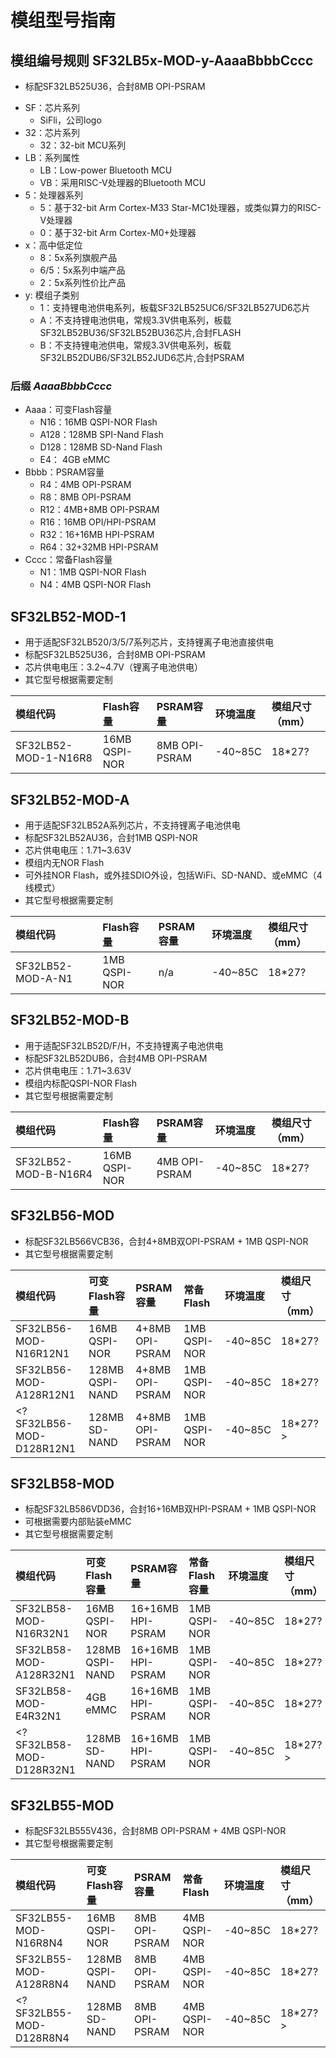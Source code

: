 # 模组型号指南

## 模组编号规则 SF32LB5x-MOD-y-AaaaBbbbCccc

* 标配SF32LB525U36，合封8MB OPI-PSRAM


- SF：芯片系列
    - SiFli，公司logo
- 32：芯片系列
    - 32：32-bit MCU系列
- LB：系列属性
    - LB：Low-power Bluetooth MCU
    - VB：采用RISC-V处理器的Bluetooth MCU
- 5：处理器系列
    - 5：基于32-bit Arm Cortex-M33 Star-MC1处理器，或类似算力的RISC-V处理器
    - 0：基于32-bit Arm Cortex-M0+处理器
- x：高中低定位
    - 8：5x系列旗舰产品
    - 6/5：5x系列中端产品
    - 2：5x系列性价比产品
- y: 模组子类别
    - 1：支持锂电池供电系列，板载SF32LB525UC6/SF32LB527UD6芯片
    - A：不支持锂电池供电，常规3.3V供电系列，板载SF32LB52BU36/SF32LB52BU36芯片,合封FLASH
    - B：不支持锂电池供电，常规3.3V供电系列，板载SF32LB52DUB6/SF32LB52JUD6芯片,合封PSRAM

### 后缀 *AaaaBbbbCccc*
- Aaaa：可变Flash容量
    - N16：16MB QSPI-NOR Flash
    - A128：128MB SPI-Nand Flash
    - D128：128MB SD-Nand Flash
    - E4：  4GB eMMC
- Bbbb：PSRAM容量
    - R4：4MB OPI-PSRAM
    - R8：8MB OPI-PSRAM
    - R12：4MB+8MB OPI-PSRAM
    - R16：16MB OPI/HPI-PSRAM
    - R32：16+16MB HPI-PSRAM
    - R64：32+32MB HPI-PSRAM
- Cccc：常备Flash容量
    - N1：1MB QSPI-NOR Flash
    - N4：4MB QSPI-NOR Flash

## SF32LB52-MOD-1

* 用于适配SF32LB520/3/5/7系列芯片，支持锂离子电池直接供电
* 标配SF32LB525U36，合封8MB OPI-PSRAM
* 芯片供电电压：3.2~4.7V（锂离子电池供电）
* 其它型号根据需要定制

模组代码| Flash容量 | PSRAM容量 | 环境温度 | 模组尺寸（mm）
:- | :-|:-|:-|:-
SF32LB52-MOD-1-N16R8 | 16MB QSPI-NOR | 8MB OPI-PSRAM | -40~85C | 18*27?

## SF32LB52-MOD-A

* 用于适配SF32LB52A系列芯片，不支持锂离子电池供电
* 标配SF32LB52AU36，合封1MB QSPI-NOR
* 芯片供电电压：1.71~3.63V
* 模组内无NOR Flash
* 可外挂NOR Flash，或外挂SDIO外设，包括WiFi、SD-NAND、或eMMC（4线模式）
* 其它型号根据需要定制

模组代码| Flash容量 | PSRAM容量 | 环境温度 | 模组尺寸（mm）
:- | :-|:-|:-|:-
SF32LB52-MOD-A-N1 | 1MB QSPI-NOR | n/a | -40~85C | 18*27?

## SF32LB52-MOD-B

* 用于适配SF32LB52D/F/H，不支持锂离子电池供电
* 标配SF32LB52DUB6，合封4MB OPI-PSRAM
* 芯片供电电压：1.71~3.63V
* 模组内标配QSPI-NOR Flash
* 其它型号根据需要定制

模组代码| Flash容量 | PSRAM容量 | 环境温度 | 模组尺寸（mm）
:- | :-|:-|:-|:-
SF32LB52-MOD-B-N16R4 | 16MB QSPI-NOR | 4MB OPI-PSRAM | -40~85C | 18*27?


## SF32LB56-MOD

* 标配SF32LB566VCB36，合封4+8MB双OPI-PSRAM + 1MB QSPI-NOR
* 其它型号根据需要定制

模组代码| 可变Flash容量 | PSRAM容量 | 常备Flash | 环境温度 | 模组尺寸（mm）
:-| :-|:-|:-|:-|:-
SF32LB56-MOD-N16R12N1 | 16MB QSPI-NOR | 4+8MB OPI-PSRAM | 1MB QSPI-NOR | -40~85C | 18*27?
SF32LB56-MOD-A128R12N1 | 128MB QSPI-NAND | 4+8MB OPI-PSRAM | 1MB QSPI-NOR | -40~85C | 18*27?
<? SF32LB56-MOD-D128R12N1 | 128MB SD-NAND | 4+8MB OPI-PSRAM | 1MB QSPI-NOR |  -40~85C | 18*27?>

## SF32LB58-MOD

* 标配SF32LB586VDD36，合封16+16MB双HPI-PSRAM + 1MB QSPI-NOR
* 可根据需要内部贴装eMMC
* 其它型号根据需要定制

模组代码| 可变Flash容量 | PSRAM容量 | 常备Flash容量 | 环境温度 | 模组尺寸（mm）
:-| :-|:-|:-|:-|:-
SF32LB58-MOD-N16R32N1 | 16MB QSPI-NOR | 16+16MB HPI-PSRAM | 1MB QSPI-NOR | -40~85C | 18*27?
SF32LB58-MOD-A128R32N1 | 128MB QSPI-NAND | 16+16MB HPI-PSRAM | 1MB QSPI-NOR | -40~85C | 18*27?
SF32LB58-MOD-E4R32N1 | 4GB eMMC | 16+16MB HPI-PSRAM | 1MB QSPI-NOR | -40~85C | 18*27?
<? SF32LB58-MOD-D128R32N1 | 128MB SD-NAND | 16+16MB HPI-PSRAM | 1MB QSPI-NOR |  -40~85C | 18*27?>


## SF32LB55-MOD

* 标配SF32LB555V436，合封8MB OPI-PSRAM + 4MB QSPI-NOR
* 其它型号根据需要定制

模组代码| 可变Flash容量 | PSRAM容量 | 常备Flash | 环境温度 | 模组尺寸（mm）
:-| :-|:-|:-|:-|:-
SF32LB55-MOD-N16R8N4 | 16MB QSPI-NOR | 8MB OPI-PSRAM | 4MB QSPI-NOR | -40~85C | 18*27?
SF32LB55-MOD-A128R8N4 | 128MB QSPI-NAND | 8MB OPI-PSRAM | 4MB QSPI-NOR | -40~85C | 18*27?
<? SF32LB55-MOD-D128R8N4 | 128MB SD-NAND | 8MB OPI-PSRAM | 4MB QSPI-NOR |  -40~85C | 18*27?>
